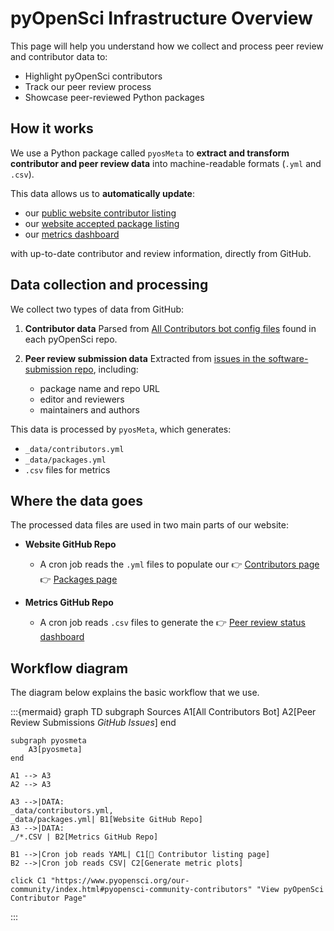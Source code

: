 # pyOpenSci Infrastructure Overview

This page will help you understand how we collect and process peer review and contributor data to:

* Highlight pyOpenSci contributors
* Track our peer review process
* Showcase peer-reviewed Python packages

## How it works

We use a Python package called `pyosMeta` to **extract and transform contributor and peer review data** into machine-readable formats (`.yml` and `.csv`).

This data allows us to **automatically update**:

* our [public website contributor listing](https://www.pyopensci.org/our-community/index.html)
* our [website accepted package listing](https://www.pyopensci.org/python-packages.html)
* our [metrics dashboard](https://www.pyopensci.org/metrics)

with up-to-date contributor and review information, directly from GitHub.

## Data collection and processing

We collect two types of data from GitHub:

1. **Contributor data**
   Parsed from [All Contributors bot config files](https://github.com/pyOpenSci/pyopensci.github.io/blob/main/.all-contributorsrc) found in each pyOpenSci repo.

2. **Peer review submission data**
   Extracted from [issues in the software-submission repo](https://github.com/pyOpenSci/software-submission/issues), including:
   * package name and repo URL
   * editor and reviewers
   * maintainers and authors

This data is processed by `pyosMeta`, which generates:

* `_data/contributors.yml`
* `_data/packages.yml`
* `.csv` files for metrics

## Where the data goes

The processed data files are used in two main parts of our website:

* **Website GitHub Repo**
  * A cron job reads the `.yml` files to populate our
    👉 [Contributors page](https://www.pyopensci.org/our-community/index.html#pyopensci-community-contributors)
    👉 [Packages page](https://www.pyopensci.org/python-packages.html)

* **Metrics GitHub Repo**
  * A cron job reads `.csv` files to generate the
    👉 [Peer review status dashboard](https://www.pyopensci.org/metrics/peer-review/current-review-status.html)

## Workflow diagram

The diagram below explains the basic workflow that we use.

:::{mermaid}
graph TD
    subgraph Sources
        A1[All Contributors Bot]
        A2[Peer Review Submissions *GitHub Issues*]
    end

    subgraph pyosmeta
        A3[pyosmeta]
    end

    A1 --> A3
    A2 --> A3

    A3 -->|DATA:
    _data/contributors.yml,
    _data/packages.yml| B1[Website GitHub Repo]
    A3 -->|DATA:
    _/*.CSV | B2[Metrics GitHub Repo]

    B1 -->|Cron job reads YAML| C1[🔗 Contributor listing page]
    B2 -->|Cron job reads CSV| C2[Generate metric plots]

    click C1 "https://www.pyopensci.org/our-community/index.html#pyopensci-community-contributors" "View pyOpenSci Contributor Page"
:::
